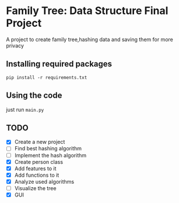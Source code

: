 # Family Tree: Data Structure Final Project
A project to create family tree,hashing data and saving them for more privacy

## Installing required packages
`pip install -r requirements.txt`

## Using the code
just run `main.py`

## TODO
- [x] Create a new project
- [ ] Find best hashing algorithm 
- [ ] Implement the hash algorithm
- [x] Create person class
- [x] Add features to it
- [x] Add functions to it
- [x] Analyze used algorithms
- [ ] Visualize the tree
- [x] GUI